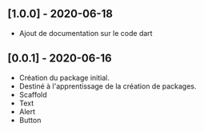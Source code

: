 ## [1.0.0] - 2020-06-18

* Ajout de documentation sur le code dart

## [0.0.1] - 2020-06-16

* Création du package initial.
* Destiné à l'apprentissage de la création de packages.
* Scaffold
* Text
* Alert
* Button
